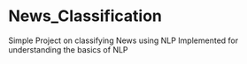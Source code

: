 # News_Classification
Simple Project on classifying News using NLP
Implemented for understanding the basics of NLP

